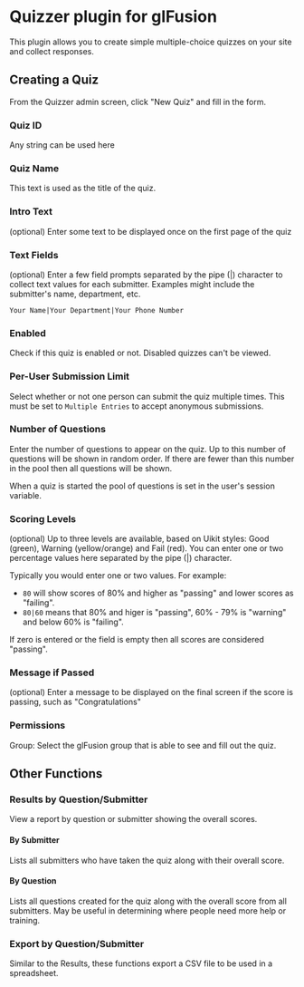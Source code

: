 # Quizzer plugin for glFusion
This plugin allows you to create simple multiple-choice quizzes on your site and collect responses.

## Creating a Quiz
From the Quizzer admin screen, click "New Quiz" and fill in the form.
### Quiz ID
Any string can be used here

### Quiz Name
This text is used as the title of the quiz.

### Intro Text
(optional) Enter some text to be displayed once on the first page of the quiz

### Text Fields
(optional) Enter a few field prompts separated by the pipe (|) character to collect text values for each submitter. Examples might include the submitter's name, department, etc.
```
Your Name|Your Department|Your Phone Number
```

### Enabled
Check if this quiz is enabled or not. Disabled quizzes can't be viewed.

### Per-User Submission Limit
Select whether or not one person can submit the quiz multiple times. This must be set to `Multiple Entries` to accept anonymous submissions.

### Number of Questions
Enter the number of questions to appear on the quiz. Up to this number of questions will be shown in random order. If there are fewer than this number in the pool then all questions will be shown.

When a quiz is started the pool of questions is set in the user's session variable.

### Scoring Levels
(optional) Up to three levels are available, based on Uikit styles: Good (green), Warning (yellow/orange) and Fail (red). You can enter one or two percentage values here separated by the pipe (|) character.

Typically you would enter one or two values. For example:
  - `80` will show scores of 80% and higher as "passing" and lower scores as "failing".
  - `80|60` means that 80% and higer is "passing", 60% - 79% is "warning" and below 60% is "failing".

If zero is entered or the field is empty then all scores are considered "passing".

### Message if Passed
(optional) Enter a message to be displayed on the final screen if the score is passing, such as "Congratulations"

### Permissions
Group: Select the glFusion group that is able to see and fill out the quiz.

## Other Functions
### Results by Question/Submitter
View a report by question or submitter showing the overall scores.

#### By Submitter
Lists all submitters who have taken the quiz along with their overall score.

#### By Question
Lists all questions created for the quiz along with the overall score from all submitters.
May be useful in determining where people need more help or training.

### Export by Question/Submitter
Similar to the Results, these functions export a CSV file to be used in a spreadsheet.

